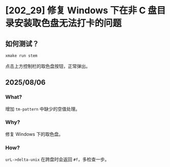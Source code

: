 # [202_29] 修复 Windows 下在非 C 盘目录安装取色盘无法打卡的问题

## 如何测试？
```sh
xmake run stem
```

点击上方控制栏的取色盘按钮，正常弹出。

## 2025/08/06

### What?

增加 `tm-pattern` 中缺少的空值处理。

### Why?

修复 Windows 下的取色盘。

### How?

`urL->delta-unix` 在跨盘时会返回 `#f`，多检查一步。
